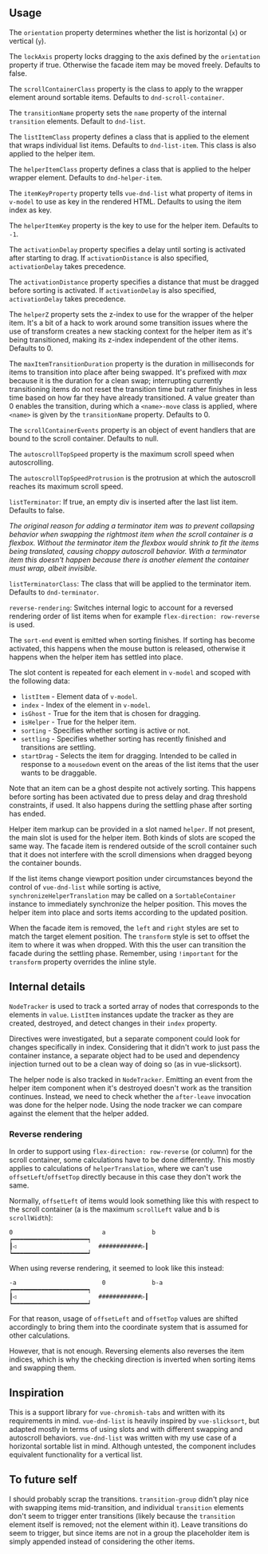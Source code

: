 ## Usage

The `orientation` property determines whether the list is horizontal (`x`) or vertical (`y`).

The `lockAxis` property locks dragging to the axis defined by the `orientation` property if true. Otherwise the facade item may be moved freely. Defaults to false.

The `scrollContainerClass` property is the class to apply to the wrapper element around sortable items. Defaults to `dnd-scroll-container`.

The `transitionName` property sets the `name` property of the internal `transition` elements. Default to `dnd-list`.

The `listItemClass` property defines a class that is applied to the element that wraps individual list items. Defaults to `dnd-list-item`. This class is also applied to the helper item.

The `helperItemClass` property defines a class that is applied to the helper wrapper element. Defaults to `dnd-helper-item`.

The `itemKeyProperty` property tells `vue-dnd-list` what property of items in `v-model` to use as key in the rendered HTML. Defaults to using the item index as key.

The `helperItemKey` property is the key to use for the helper item. Defaults to `-1`.

The `activationDelay` property specifies a delay until sorting is activated after starting to drag. If `activationDistance` is also specified, `activationDelay` takes precedence.

The `activationDistance` property specifies a distance that must be dragged before sorting is activated. If `activationDelay` is also specified, `activationDelay` takes precedence.

The `helperZ` property sets the z-index to use for the wrapper of the helper item. It's a bit of a hack to work around some transition issues where the use of transform creates a new stacking context for the helper item as it's being transitioned, making its z-index independent of the other items. Defaults to 0.

The `maxItemTransitionDuration` property is the duration in milliseconds for items to transition into place after being swapped. It's prefixed with _max_ because it is the duration for a clean swap; interrupting currently transitioning items do not reset the transition time but rather finishes in less time based on how far they have already transitioned. A value greater than 0 enables the transition, during which a `<name>-move` class is applied, where `<name>` is given by the `transitionName` property. Defaults to 0.

The `scrollContainerEvents` property is an object of event handlers that are bound to the scroll container. Defaults to null.

The `autoscrollTopSpeed` property is the maximum scroll speed when autoscrolling.

The `autoscrollTopSpeedProtrusion` is the protrusion at which the autoscroll reaches its maximum scroll speed.

`listTerminator`: If true, an empty div is inserted after the last list item.
Defaults to false.

_The original reason for adding a terminator item was to prevent collapsing behavior when swapping the rightmost item when the scroll container is a flexbox.
Without the terminator item the flexbox would shrink to fit the items being translated, causing choppy autoscroll behavior.
With a terminator item this doesn't happen because there is another element the container must wrap, albeit invisible._

`listTerminatorClass`: The class that will be applied to the terminator item.
Defaults to `dnd-terminator`.

`reverse-rendering`: Switches internal logic to account for a reversed rendering order of list items when for example `flex-direction: row-reverse` is used.

The `sort-end` event is emitted when sorting finishes. If sorting has become activated, this happens when the mouse button is released, otherwise it happens when the helper item has settled into place.

The slot content is repeated for each element in `v-model` and scoped with the following data:

* `listItem` - Element data of `v-model`.
* `index` - Index of the element in `v-model`.
* `isGhost` - True for the item that is chosen for dragging.
* `isHelper` - True for the helper item.
* `sorting` - Specifies whether sorting is active or not.
* `settling` - Specifies whether sorting has recently finished and transitions are settling.
* `startDrag` - Selects the item for dragging. Intended to be called in response to a `mousedown` event on the areas of the list items that the user wants to be draggable.

Note that an item can be a ghost despite not actively sorting. This happens before sorting has been activated due to press delay and drag threshold constraints, if used. It also happens during the settling phase after sorting has ended.

Helper item markup can be provided in a slot named `helper`. If not present, the main slot is used for the helper item. Both kinds of slots are scoped the same way. The facade item is rendered outside of the scroll container such that it does not interfere with the scroll dimensions when dragged beyong the container bounds.

If the list items change viewport position under circumstances beyond the control of `vue-dnd-list` while sorting is active, `synchronizeHelperTranslation` may be called on a `SortableContainer` instance to immediately synchronize the helper position. This moves the helper item into place and sorts items according to the updated position.

When the facade item is removed, the `left` and `right` styles are set to match the target element position. The `transform` style is set to offset the item to where it was when dropped. With this the user can transition the facade during the settling phase. Remember, using `!important` for the `transform` property overrides the inline style.

## Internal details

`NodeTracker` is used to track a sorted array of nodes that corresponds to the elements in `value`. `ListItem` instances update the tracker as they are created, destroyed, and detect changes in their `index` property.

Directives were investigated, but a separate component could look for changes specifically in index. Considering that it didn't work to just pass the container instance, a separate object had to be used and dependency injection turned out to be a clean way of doing so (as in vue-slicksort).

The helper node is also tracked in `NodeTracker`. Emitting an event from the helper item component when it's destroyed doesn't work as the transition continues. Instead, we need to check whether the `after-leave` invocation was done for the helper node. Using the node tracker we can compare against the element that the helper added.

### Reverse rendering

In order to support using `flex-direction: row-reverse` (or column) for the scroll container, some calculations have to be done differently.
This mostly applies to calculations of `helperTranslation`, where we can't use `offsetLeft`/`offsetTop` directly because in this case they don't work the same.

Normally, `offsetLeft` of items would look something like this with respect to the scroll container (a is the maximum `scrollLeft` value and b is `scrollWidth`):
```
0                         a             b
┍━━━━━━━━━━━━━━━━━━━━━┑
┃◁                       ############▷┃
┕━━━━━━━━━━━━━━━━━━━━━┙
```

When using reverse rendering, it seemed to look like this instead:
```
-a                        0             b-a
┍━━━━━━━━━━━━━━━━━━━━━┑
┃◁                       ############▷┃
┕━━━━━━━━━━━━━━━━━━━━━┙
```

For that reason, usage of `offsetLeft` and `offsetTop` values are shifted accordingly to bring them into the coordinate system that is assumed for other calculations.

However, that is not enough.
Reversing elements also reverses the item indices, which is why the checking direction is inverted when sorting items and swapping them.

## Inspiration

This is a support library for `vue-chromish-tabs` and written with its requirements in mind. `vue-dnd-list` is heavily inspired by `vue-slicksort`, but adapted mostly in terms of using slots and with different swapping and autoscroll behaviors. `vue-dnd-list` was written with my use case of a horizontal sortable list in mind. Although untested, the component includes equivalent functionality for a vertical list.

## To future self

I should probably scrap the transitions. `transition-group` didn't play nice with swapping items mid-transition, and individual `transition` elements don't seem to trigger enter transitions (likely because the `transition` element itself is removed; not the element within it). Leave transitions do seem to trigger, but since items are not in a group the placeholder item is simply appended instead of considering the other items.
